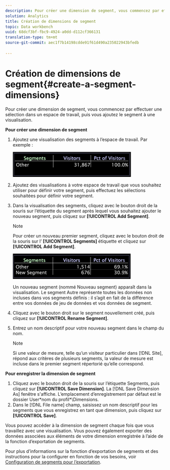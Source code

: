 ```yaml
---
description: Pour créer une dimension de segment, vous commencez par effectuer une sélection dans un espace de travail, puis vous ajoutez le segment à une visualisation.
solution: Analytics
title: Création de dimensions de segment
topic: Data workbench
uuid: 68dcf3bf-fbc9-4924-a0dd-d112cf366131
translation-type: tm+mt
source-git-commit: aec1f7b14198cdde91f61d490a235022943bfedb

---
```



# Création de dimensions de segment{#create-a-segment-dimensions}

Pour créer une dimension de segment, vous commencez par effectuer une sélection dans un espace de travail, puis vous ajoutez le segment à une visualisation.

**Pour créer une dimension de segment**

1. Ajoutez une visualisation des segments à l’espace de travail. Par exemple :

   ![](assets/vis_Segment.png)

1. Ajoutez des visualisations à votre espace de travail que vous souhaitez utiliser pour définir votre segment, puis effectuez les sélections souhaitées pour définir votre segment.
1. Dans la visualisation des segments, cliquez avec le bouton droit de la souris sur l’étiquette du segment après lequel vous souhaitez ajouter le nouveau segment, puis cliquez sur **[!UICONTROL Add Segment]**.

   >[!NOTE]
   >
   >Pour créer un nouveau premier segment, cliquez avec le bouton droit de la souris sur l’ **[!UICONTROL Segments]** étiquette et cliquez sur **[!UICONTROL Add Segment]**.

   ![](assets/vis_SegmentNew.png)

   Un nouveau segment (nommé Nouveau segment) apparaît dans la visualisation. Le segment Autre représente toutes les données non incluses dans vos segments définis : il s’agit en fait de la différence entre vos données de jeu de données et vos données de segment.

1. Cliquez avec le bouton droit sur le segment nouvellement créé, puis cliquez sur **[!UICONTROL Rename Segment]**.
1. Entrez un nom descriptif pour votre nouveau segment dans le champ du nom.

   >[!NOTE]
   >
   >Si une valeur de mesure, telle qu’un visiteur particulier dans [!DNL Site], répond aux critères de plusieurs segments, la valeur de mesure est incluse dans le premier segment répertorié qu’elle correspond.

**Pour enregistrer la dimension de segment**

1. Cliquez avec le bouton droit de la souris sur l’étiquette Segments, puis cliquez sur **[!UICONTROL Save Dimension]**. La [!DNL Save Dimension As] fenêtre s&#39;affiche. L’emplacement d’enregistrement par défaut est le dossier User\*nom du profil*\Dimensions.
1. Dans le [!DNL File name] champ, saisissez un nom descriptif pour les segments que vous enregistrez en tant que dimension, puis cliquez sur **[!UICONTROL Save]**.

Vous pouvez accéder à la dimension de segment chaque fois que vous travaillez avec une visualisation. Vous pouvez également exporter des données associées aux éléments de votre dimension enregistrée à l’aide de la fonction d’exportation de segments.

Pour plus d’informations sur la fonction d’exportation de segments et des instructions pour la configurer en fonction de vos besoins, voir [Configuration de segments pour l’exportation](../../../../home/c-get-started/c-exp-data-seg-exp/t-config-sgts-expt.md#task-8857f221fa66463990ec9b60db6db372).
